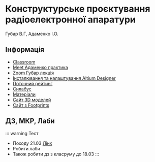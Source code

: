 # Конструктурське проєктування радіоелектронної апаратури
Губар В.Г, Адаменко І.О.

## Інформація
* [Classroom](https://classroom.google.com/c/NTg4MzM4ODM3OTM3)
* [Meet Адаменко практика](https://meet.google.com/fxq-eeqs-xob)
* [Zoom Губар лекція](https://us02web.zoom.us/j/5551893007?pwd=RkpjT2tndUpnU25ldXRTZUNjaHlUdz09)
* [Інсталювання та налаштування Altium Designer](https://classroom.google.com/c/NTg4MzM4ODM3OTM3/a/NTg4MzQwOTU2ODQ2/details)
* [Поточний рейтинг](https://1drv.ms/x/s!AnsBG48pXHjRg9ZFti_4LSfnKV4DFA)
* [Силабус](https://1drv.ms/b/s!AnsBG48pXHjRg9J6xLYm2EoNryFpdw?e=M6RTm0)
* [Матеріали](https://1drv.ms/u/s!AnsBG48pXHjRnjkTnYtSqo_QRSug?e=YLWZeW)
* [Сайт 3D моделей](https://www.3dcontentcentral.com/)
* [Сайт з Footprints](https://www.snapeda.com/)

## ДЗ, МКР, Лаби
::: warning Тест
* Походу 21.03 [Лінк](https://classroom.google.com/c/NTg4MzM4ODM3OTM3/a/NTg4MzQwOTU2ODU4/details)
* Робити лаби
* Також робити дз з класруму до 18.03
:::